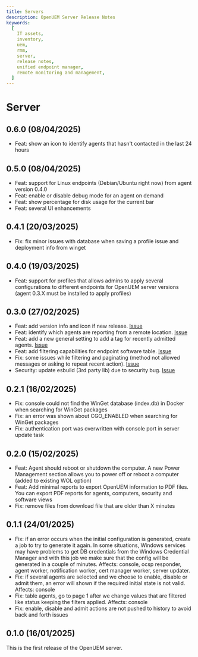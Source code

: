 ```yaml
---
title: Servers
description: OpenUEM Server Release Notes
keywords:
  [
    IT assets,
    inventory,
    uem,
    rmm,
    server,
    release notes,
    unified endpoint manager,
    remote monitoring and management,
  ]
---
```


# Server

## 0.6.0 (08/04/2025)

- Feat: show an icon to identify agents that hasn't contacted in the last 24 hours

## 0.5.0 (08/04/2025)

- Feat: support for Linux endpoints (Debian/Ubuntu right now) from agent version 0.4.0
- Feat: enable or disable debug mode for an agent on demand
- Feat: show percentage for disk usage for the current bar
- Feat: several UI enhancements

## 0.4.1 (20/03/2025)

- Fix: fix minor issues with database when saving a profile issue and deployment info from winget

## 0.4.0 (19/03/2025)

- Feat: support for profiles that allows admins to apply several configurations to different endpoints for OpenUEM server versions (agent 0.3.X must be installed to apply profiles)

## 0.3.0 (27/02/2025)

- Feat: add version info and icon if new release. [Issue](https://github.com/open-uem/openuem-console/issues/22)
- Feat: identify which agents are reporting from a remote location. [Issue](https://github.com/open-uem/openuem-console/issues/25)
- Feat: add a new general setting to add a tag for recently admitted agents. [Issue](https://github.com/open-uem/openuem-console/issues/19)
- Feat: add filtering capabilities for endpoint software table. [Issue](https://github.com/open-uem/openuem-console/issues/32)
- Fix: some issues while filtering and paginating (method not allowed messages or asking to repeat recent action). [Issue](https://github.com/open-uem/openuem-console/issues/26)
- Security: update esbuild (3rd party lib) due to security bug. [Issue](https://github.com/open-uem/openuem-console/issues/35)

## 0.2.1 (16/02/2025)

- Fix: console could not find the WinGet database (index.db) in Docker when searching for WinGet packages
- Fix: an error was shown about CGO_ENABLED when searching for WinGet packages
- Fix: authentication port was overwritten with console port in server update task

## 0.2.0 (15/02/2025)

- Feat: Agent should reboot or shutdown the computer. A new Power Management section allows you to power off or reboot a computer (added to existing WOL option)
- Feat: Add minimal reports to export OpenUEM information to PDF files. You can export PDF reports for agents, computers, security and software views
- Fix: remove files from download file that are older than X minutes

## 0.1.1 (24/01/2025)

- Fix: if an error occurs when the initial configuration is generated, create a job to try to generate it again. In some situations, Windows services may have problems to get DB credentials from the Windows Credential Manager and with this job we make sure that the config will be generated in a couple of minutes. Affects: console, ocsp responder, agent worker, notification worker, cert manager worker, server updater.
- Fix: if several agents are selected and we choose to enable, disable or admit them, an error will shown if the required initial state is not valid. Affects: console
- Fix: table agents, go to page 1 after we change values that are filtered like status keeping the filters applied. Affects: console
- Fix: enable, disable and admit actions are not pushed to history to avoid back and forth issues

## 0.1.0 (16/01/2025)

This is the first release of the OpenUEM server.
